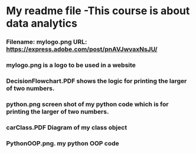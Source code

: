 # My readme file -This course is about data analytics
### Filename: mylogo.png URL: https://express.adobe.com/post/pnAVJwvaxNsJU/
### mylogo.png is a logo to be used in a website
### DecisionFlowchart.PDF shows the logic for printing the larger of two numbers.
### python.png screen shot of my python code which is for printing the larger of two numbers.
### carClass.PDF Diagram of my class object
### PythonOOP.png. my python OOP code
